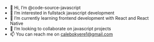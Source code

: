 - 👋 Hi, I’m @code-source-javascript
- 👀 I’m interested in fullstack javascript development
- 🌱 I’m currently learning frontend development with React and React Native
- 💞️ I’m looking to collaborate on javascript projects
- 📫 You can reach me on calebokyere1@gmail.com
